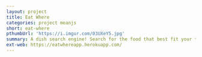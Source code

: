 ```yaml
---
layout: project
title: Eat Where
categories: project meanjs
short: eat-where
pthumbUrl: 'https://i.imgur.com/03UXeY5.jpg'
summary: A dish search engine! Search for the food that best fit your taste when you are in a new place.
ext-web: https://eatwhereapp.herokuapp.com/
---
```

